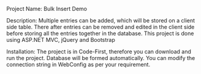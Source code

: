 Project Name: Bulk Insert Demo

Description:
Multiple entries can be added, which will be stored on a client side table. There after entries can be removed and edited in the client side before storing all the entries together
in the database.
This project is done using ASP.NET MVC, jQuery and Bootstrap

Installation:
The project is in Code-First, therefore you can download and run the project. Database will be formed automatically.
You can modify the connection string in WebConfig as per your requirement.
